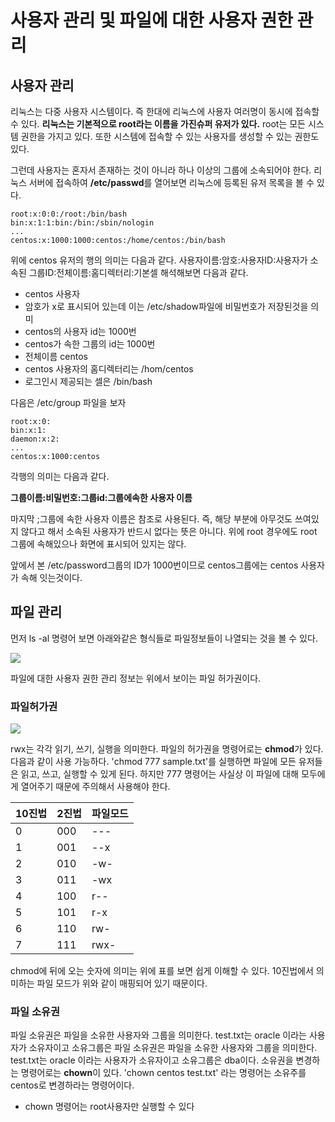 # 사용자 관리 및 파일에 대한 사용자 권한 관리

## 사용자 관리
리눅스는 다중 사용자 시스템이다. 즉 한대에 리눅스에 사용자 여러명이 동시에 접속할 수 있다. **리눅스는 기본적으로 root라는 이름을 가진슈퍼 유저가 있다.**  root는 모든 시스템 권한을 가지고 있다. 또한 시스템에 접속할 수 있는 사용자를 생성할 수 있는 권한도 있다.


그런데 사용자는 혼자서 존재하는 것이 아니라 하나 이상의 그룹에 소속되어야 한다. 리눅스 서버에 접속하여 **/etc/passwd**를 열어보면 리눅스에 등록된 유저 목록을 볼 수 있다.

```
root:x:0:0:/root:/bin/bash
bin:x:1:1:bin:/bin:/sbin/nologin
...
centos:x:1000:1000:centos:/home/centos:/bin/bash
```
위에 centos 유저의 행의 의미는 다음과 같다.
사용자이름:암호:사용자ID:사용자가 소속된 그룹ID:전체이름:홈디렉터리:기본셀
해석해보면 다음과 같다.

* centos 사용자
* 암호가 x로 표시되어 있는데 이는 /etc/shadow파일에 비밀번호가 저장된것을 의미
* centos의 사용자 id는 1000번
* centos가 속한 그룹의 id는 1000번
* 전체이름 centos
* centos 사용자의 홈디렉터리는 /hom/centos
* 로그인시 제공되는 셀은 /bin/bash

다음은 /etc/group 파일을 보자

```
root:x:0:
bin:x:1:
daemon:x:2:
...
centos:x:1000:centos
```
각행의 의미는 다음과 같다.

**그룹이름:비밀번호:그룹id:그룹에속한 사용자 이름**

마지막 ;그룹에 속한 사용자 이름은 참조로 사용된다. 즉, 해당 부분에 아무것도 쓰여있지 않다고 해서 소속된 사용자가 반드시 없다는 뜻은 아니다. 위에 root 경우에도 root 그룹에 속해있으나 화면에 표시되어 있지는 않다.

앞에서 본 /etc/password그룹의 ID가 1000번이므로 centos그룹에는 centos 사용자가 속해 잇는것이다. 


## 파일 관리

먼저 ls -al 명령어 보면 아래와같은 형식들로 파일정보들이 나열되는 것을 볼 수 있다.

![](https://i.imgur.com/mw9y4e6.png)

파일에 대한 사용자 권한 관리 정보는 위에서 보이는 파일 허가권이다. 

### 파일허가권

![](https://i.imgur.com/YmY1CzV.png)

rwx는 각각 읽기, 쓰기, 실행을 의미한다. 파일의 허가권을 명령어로는 **chmod**가 있다. 다음과 같이 사용 가능하다. 'chmod 777 sample.txt'를 실행하면 파일에 모든 유저들은 읽고, 쓰고, 실행할 수 있게 된다. 하지만 777 명령어는 사실상 이 파일에 대해 모두에게 열어주기 때문에 주의해서 사용해야 한다.

|10진법|2진법|파일모드|
|-|-|-|
|0| 000 |---|
|1| 001 |--x|
|2| 010 |-w-|
|3| 011 |-wx|
|4| 100 |r--|
|5| 101 |r-x|
|6| 110 |rw-|
|7| 111 |rwx-|

chmod에 뒤에 오는 숫자에 의미는 위에 표를 보면 쉽게 이해할 수 있다. 10진법에서 의미하는 파일 모드가 위와 같이 매핑되어 있기 때문이다.

### 파일 소유권
파일 소유권은 파일을 소유한 사용자와 그룹을 의미한다. test.txt는 oracle 이라는 사용자가 소유자이고 소유그룹은 
파일 소유권은 파일을 소유한 사용자와 그룹을 의미한다. test.txt는 oracle 이라는 사용자가 소유자이고 소유그룹은 dba이다. 소유권을 변경하는 명령어로는 **chown**이 있다. 'chown centos test.txt' 라는 명령어는 소유주를 centos로 변경하라는 명령어이다.
* chown 명령어는 root사용자만 실행할 수 있다